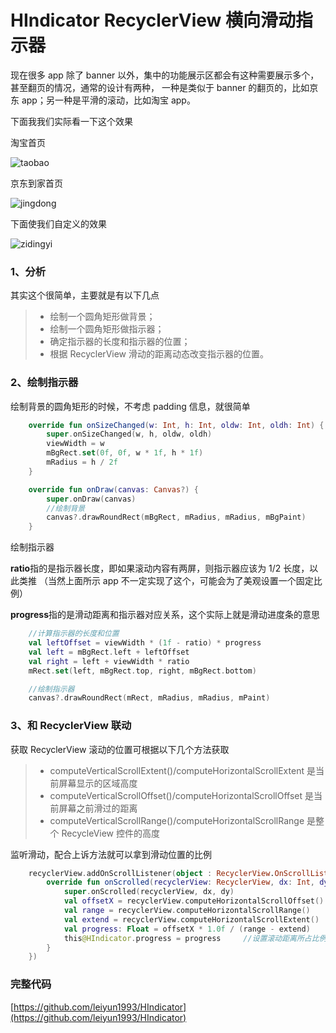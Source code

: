 # HIndicator RecyclerView 横向滑动指示器

现在很多 app 除了 banner 以外，集中的功能展示区都会有这种需要展示多个，甚至翻页的情况，通常的设计有两种，
一种是类似于 banner 的翻页的，比如京东 app；另一种是平滑的滚动，比如淘宝 app。

下面我我们实际看一下这个效果

淘宝首页

![taobao](https://github.com/leiyun1993/HIndicator/raw/master/screenshot/1.gif)

京东到家首页

![jingdong](https://github.com/leiyun1993/HIndicator/raw/master/screenshot/2.gif)

下面使我们自定义的效果

![zidingyi](https://github.com/leiyun1993/HIndicator/raw/master/screenshot/3.gif)

### 1、分析

其实这个很简单，主要就是有以下几点

> - 绘制一个圆角矩形做背景；
> - 绘制一个圆角矩形做指示器；
> - 确定指示器的长度和指示器的位置；
> - 根据 RecyclerView 滑动的距离动态改变指示器的位置。

### 2、绘制指示器

绘制背景的圆角矩形的时候，不考虑 padding 信息，就很简单

```kotlin
    override fun onSizeChanged(w: Int, h: Int, oldw: Int, oldh: Int) {
        super.onSizeChanged(w, h, oldw, oldh)
        viewWidth = w
        mBgRect.set(0f, 0f, w * 1f, h * 1f)
        mRadius = h / 2f
    }

    override fun onDraw(canvas: Canvas?) {
        super.onDraw(canvas)
        //绘制背景
        canvas?.drawRoundRect(mBgRect, mRadius, mRadius, mBgPaint)
    }
```

绘制指示器

**ratio**指的是指示器长度，即如果滚动内容有两屏，则指示器应该为 1/2 长度，以此类推
（当然上面所示 app 不一定实现了这个，可能会为了美观设置一个固定比例）

**progress**指的是滑动距离和指示器对应关系，这个实际上就是滑动进度条的意思

```kotlin
    //计算指示器的长度和位置
    val leftOffset = viewWidth * (1f - ratio) * progress
    val left = mBgRect.left + leftOffset
    val right = left + viewWidth * ratio
    mRect.set(left, mBgRect.top, right, mBgRect.bottom)

    //绘制指示器
    canvas?.drawRoundRect(mRect, mRadius, mRadius, mPaint)
```

### 3、和 RecyclerView 联动

获取 RecyclerView 滚动的位置可根据以下几个方法获取

> - computeVerticalScrollExtent()/computeHorizontalScrollExtent 是当前屏幕显示的区域高度
> - computeVerticalScrollOffset()/computeHorizontalScrollOffset 是当前屏幕之前滑过的距离
> - computeVerticalScrollRange()/computeHorizontalScrollRange 是整个 RecycleView 控件的高度

监听滑动，配合上诉方法就可以拿到滑动位置的比例

```kotlin
    recyclerView.addOnScrollListener(object : RecyclerView.OnScrollListener() {
        override fun onScrolled(recyclerView: RecyclerView, dx: Int, dy: Int) {
            super.onScrolled(recyclerView, dx, dy)
            val offsetX = recyclerView.computeHorizontalScrollOffset()
            val range = recyclerView.computeHorizontalScrollRange()
            val extend = recyclerView.computeHorizontalScrollExtent()
            val progress: Float = offsetX * 1.0f / (range - extend)     //因为指示器有长度，所以这里需要减去首屏长度
            this@HIndicator.progress = progress     //设置滚动距离所占比例
        }
    })
```

### 完整代码

[https://github.com/leiyun1993/HIndicator](https://github.com/leiyun1993/HIndicator)
